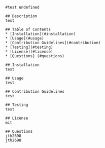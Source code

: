 
    #test undefined

    ## Description
    test

    ## Table of Contents
    * [Installation](#installation)
    * [Usage](#usage)
    * [Contribution Guidelines](#contribution)
    * [Testing](#testing) 
    * [License](#license)
    * [Questions] (#questions)
    
    ## Installation
    test

    ## Usage
    test

    ## Contribution Guidelines
    test

    ## Testing
    test

    ## License
    mit

    ## Questions
    jth2698
    jth2698
   